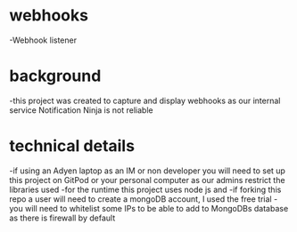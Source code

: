 # webhooks
-Webhook listener

# background
-this project was created to capture and display webhooks as our internal service Notification Ninja is not reliable

# technical details 
-if using an Adyen laptop as an IM or non developer you will need to set up this project on GitPod or your personal computer as our admins restrict the libraries used
-for the runtime this project uses node js and 
-if forking this repo a user will need to create a mongoDB account, I used the free trial
    -you will need to whitelist some IPs to be able to add to MongoDBs database as there is firewall by default





